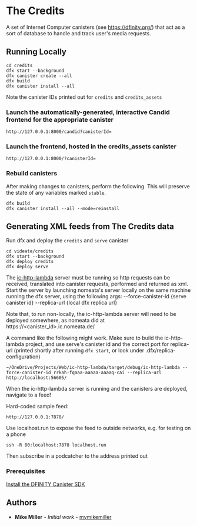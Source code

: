 # The Credits

A set of Internet Computer canisters (see https://dfinity.org/) that act as a
sort of database to handle and track user's media requests.

## Running Locally

```
cd credits
dfx start --background
dfx canister create --all
dfx build
dfx canister install --all
```

Note the canister IDs printed out for `credits` and `credits_assets`

### Launch the automatically-generated, interactive Candid frontend for the appropriate canister

`http://127.0.0.1:8000/candid?canisterId=`

### Launch the frontend, hosted in the credits_assets canister

`http://127.0.0.1:8000/?canisterId=`

### Rebuild canisters

After making changes to canisters, perform the following. This will preserve the state of any variables marked `stable`.

```
dfx build
dfx canister install --all --mode=reinstall
```

## Generating XML feeds from The Credits data

Run dfx and deploy the `credits` and `serve` canister

```
cd videate/credits
dfx start --background
dfx deploy credits
dfx deploy serve
```

The [ic-http-lambda](https://github.com/nomeata/ic-http-lambda/) server must be
running so http requests can be received, translated into canister requests,
performed and returned as xml. Start the server by launching nomeata's server
locally on the same machine running the dfx server, using the following args:
--force-canister-id {serve canister id} --replica-url {local dfx replica url}

Note that, to run non-locally, the ic-http-lambda server will need to be
deployed somewhere, as nomeata did at https://<canister_id>.ic.nomeata.de/

A command like the following might work. Make sure to build the ic-http-lambda
project, and use serve's canister id and the correct port for replica-url
(printed shortly after running `dfx start`, or look under
.dfx/replica-configuration)

```
~/OneDrive/Projects/Web/ic-http-lambda/target/debug/ic-http-lambda --force-canister-id rrkah-fqaaa-aaaaa-aaaaq-cai --replica-url http://localhost:56605/
```

When the ic-http-lambda server is running and the canisters are deployed,
navigate to a feed!

Hard-coded sample feed:
``` 
http://127.0.0.1:7878/
```

Use localhost.run to expose the feed to outside networks, e.g. for testing on a
phone

```
ssh -R 80:localhost:7878 localhost.run
```

Then subscribe in a podcatcher to the address printed out

### Prerequisites

[Install the DFINITY Canister SDK](https://sdk.dfinity.org/docs/quickstart/quickstart.html#download-and-install)

## Authors

* **Mike Miller** - *Initial work* - [mymikemiller](https://github.com/mymikemiller)
